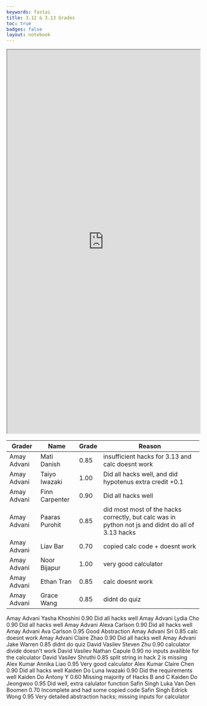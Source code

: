 ```yaml
---
keywords: fastai
title: 3.12 & 3.13 Grades
toc: true
badges: false
layout: notebook
---
```


<iframe src="https://docs.google.com/spreadsheets/d/e/2PACX-1vQh4pLOOREr_rSPi-1MUVxZELhmRGMctTYrUh-KUjz6hB04Rt-oBwM6qZfJIvZegvoyVdR5HYy2rqXP/pubhtml?widget=true&amp;headers=false" style="width: 100%; height: 1000px"></iframe>

| Grader | Name | Grade | Reason |
|-|-|-|-|
| Amay Advani | Mati Danish | 0.85 | insufficient hacks for 3.13 and calc doesnt work |
| Amay Advani | Taiyo Iwazaki | 1.00 | Did all hacks well, and did hypotenus extra credit +0.1 |
| Amay Advani | Finn Carpenter | 0.90 | Did all hacks well |
| Amay Advani | Paaras Purohit | 0.85 | did most most of the hacks correctly, but calc was in python not js and didnt do all of 3.13 hacks |
| Amay Advani | Liav Bar | 0.70 | copied calc code + doesnt work |
| Amay Advani | Noor Bijapur | 1.00 | very good calculator |
| Amay Advani | Ethan Tran | 0.85 | calc doesnt work |
| Amay Advani | Grace Wang | 0.85 | didnt do quiz |
Amay Advani	Yasha Khoshini	0.90	Did all hacks well
Amay Advani	Lydia Cho	0.90	Did all hacks well
Amay Advani	Alexa Carlson	0.90	Did all hacks well
Amay Advani	Ava Carlson	0.95	Good Abstraction
Amay Advani	Sri 	0.85	calc doesnt work
Amay Advani	Claire Zhao	0.90	Did all hacks well
Amay Advani	Jake Warren	0.85	didnt do quiz 
David Vasilev	Steven Zhu	0.90	calculator divide doesn't work
David Vasilev	Nathan Capule	0.90	no inputs availible for the calculator
David Vasilev	Shruthi 	0.85	split string in hack 2 is missing
Alex Kumar	Annika Liao	0.95	Very good calculator 
Alex Kumar	Claire Chen	0.90	Did all hacks well
Kaiden Do	Luna Iwazaki	0.90	Did the requirements well
Kaiden Do	Antony Y	0.60	Missing majority of Hacks B and C
Kaiden Do	Jeongwoo	0.95	Did well, extra calulator function
Safin Singh	Luka Van Den Boomen	0.70	Incomplete and had some copied code
Safin Singh	Edrick Wong	0.95	Very detailed abstraction hacks; missing inputs for calculator